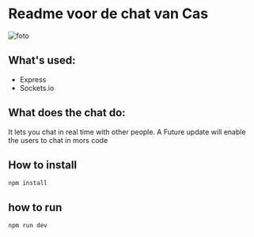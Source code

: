 # Readme voor de chat van Cas

![foto](https://lh3.googleusercontent.com/QPqm2K4MUeTKNs7YVaIgor5G-XU0kavTSXEpFAMJat5AHBpfdm07RshCX0oWm42EGcXseEaUDHc7HHo5P5KKDufQlo0JIuvgT__gu81qty2WP96W7P6xYriXUcAILXu2KcJgOpTZVlry6ART6QaIbEiBWuue9bPX8yM0mhlSwF6StgNKhbIOFwfmeHGqg4hy_HcHvHRr6TOO_7v2Cw4TL2aSgKdCs7Bj1Mn73Yie1iEt_sPOpRu7EeiZqFVbXNAy17QzjYcAk-YHqUOnC9tUfQCenT3s4g4TOKr6jHkl3mHHgrtijg2fllU_07r51Fa1STrczEQThuu_AMf7RMRH5K8bE2K32aau5AtPh7iX_YZ3v6c7aVqPE0Uxu_-60BOlZr3b8-R_nZ1nvSQNpEfQvZPvryeS0wvKC4-ZZObycNR4pF5CH_dXMrOqB4vspgoeZeaLjxMCT2NPSnbKu7DJ1vCa_2K6uo2wNprSjBe1-sIGNZNWJYp0pBh9mIymjlRr-GYlfdtHsliFKsT8pj1yE59ZrmHYNgIg42svRlCd4Qi92ESbOxoZaBlhGkH921IN8wkrSSbTE1ZQZ02B-g9g8W18e3pADHYqemVaOL0=w600-h334-no)

## What's used:

- Express
- Sockets.io

## What does the chat do:

It lets you chat in real time with other people. A Future update will enable the users to chat in mors code

## How to install

    npm install
  
## how to run

    npm run dev


    


